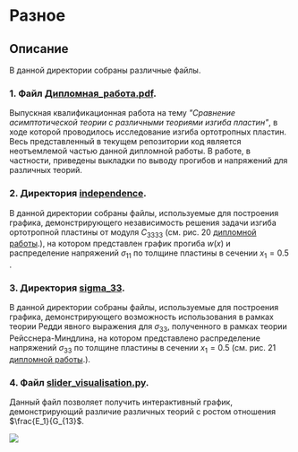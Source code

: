 # Разное

## Описание
В данной директории собраны различные файлы.

### 1. Файл [Дипломная_работа.pdf](Дипломная_работа.pdf).

Выпускная квалификационная работа на тему *"Сравнение асимптотической теории с различными теориями изгиба пластин"*, в 
ходе которой проводилось исследование изгиба ортотропных пластин. Весь представленный в текущем репозитории код является 
неотъемлемой частью данной дипломной работы. В работе, в частности, приведены выкладки по выводу прогибов и
напряжений для различных теорий.

### 2. Директория [independence](independence).

В данной директории собраны файлы, используемые для построения графика, демонстрирующего независимость решения задачи 
изгиба ортотропной пластины от модуля $C_{3333}$ (см. рис. 20 [дипломной работы](others/Дипломная_работа.pdf).), на котором представлен график прогиба $w(x)$ и распределение
напряжений $\sigma_{11}$  по толщине пластины в сечении $x_1 = 0.5$
.

### 3. Директория [sigma_33](sigma_33).

В данной директории собраны файлы, используемые для построения графика, демонстрирующего возможность использования
в рамках теории Редди явного выражения для $\sigma_{33}$, полученного в рамках теории Рейсснера-Миндлина,
на котором представлено распределение напряжений $\sigma_{33}$ по толщине пластины в сечении $x_1 = 0.5$
(см. рис. 21 [дипломной работы](others/Дипломная_работа.pdf).).

### 4. Файл [slider_visualisation.py](slider_visualisation.py).

Данный файл позволяет получить интерактивный график, демонстрирующий различие различных теорий с ростом отношения
$\frac{E_1}{G_{13}$.

<img src="https://github.com/mrdhnv/Images/blob/main/Others/Plate_bending.gif">
